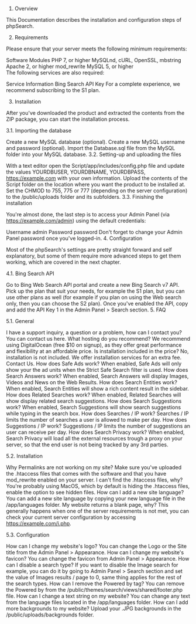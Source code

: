 1. Overview

This Documentation describes the installation and configuration steps of phpSearch.

2. Requirements

Please ensure that your server meets the following minimum requirements:

Software	Modules
PHP 7, or higher	MySQLnd, cURL, OpenSSL, mbstring
Apache 2, or higher	mod_rewrite
MySQL 5, or higher	
The following services are also required:

Service	Information
Bing Search API Key	For a complete experience, we recommend subscribing to the S1 plan.

3. Installation

After you've downloaded the product and extracted the contents from the ZIP package, you can start the installation process.

3.1. Importing the database

Create a new MySQL database (optional).
Create a new MySQL username and password (optional).
Import the Database.sql file from the MySQL folder into your MySQL database.
3.2. Setting-up and uploading the files

With a text editor open the Script/app/includes/config.php file and update the values YOURDBUSER, YOURDBNAME, YOURDBPASS, https://example.com with your own information.
Upload the contents of the Script folder on the location where you want the product to be installed at.
Set the CHMOD to 755, 775 or 777 (depending on the server configuration) to the /public/uploads folder and its subfolders.
3.3. Finishing the installation

You're almost done, the last step is to access your Admin Panel (via https://example.com/admin) using the default credentials:

Username	admin
Password	password
Don't forget to change your Admin Panel password once you've logged-in.
4. Configuration

Most of the phpSearch's settings are pretty straight forward and self explanatory, but some of them require more advanced steps to get them working, which are covered in the next chapter.

4.1. Bing Search API

Go to Bing Web Search API portal and create a new Bing Search v7 API.
Pick up the plan that suit your needs, for example the S1 plan, but you can use other plans as well (for example if you plan on using the Web search only, then you can choose the S2 plan).
Once you've enabled the API, copy and add the API Key 1 in the Admin Panel > Search section.
5. FAQ

5.1. General

I have a support inquiry, a question or a problem, how can I contact you?
You can contact us here.
What hosting do you recommend?
We recommend using DigitalOcean (free $10 on signup), as they offer great performance and flexibility at an affordable price.
Is installation included in the price?
No, installation is not included. We offer installation services for an extra fee. Contact Us.
How does Safe Ads work?
When enabled, Safe Ads will only show your the ad units when the Strict Safe Search filter is used.
How does Search Answers work?
When enabled, Search Answers will display Images, Videos and News on the Web Results.
How does Search Entities work?
When enabled, Search Entities will show a rich content result in the sidebar.
How does Related Searches work?
When enabled, Related Searches will show display related search suggestions.
How does Search Suggestions work?
When enabled, Search Suggestions will show search suggestions while typing in the search box.
How does Searches / IP work?
Searches / IP limits the number of searches a user is allowed to make per day.
How does Suggestions / IP work?
Suggestions / IP limits the number of suggestions an user can receive per day.
How does Search Privacy work?
When enabled, Search Privacy will load all the external resources trough a proxy on your server, so that the end user is not being tracked by any 3rd parties.

5.2. Installation

Why Permalinks are not working on my site?
Make sure you've uploaded the .htaccess files that comes with the software and that you have mod_rewrite enabled on your server.
I can't find the .htaccess files, why?
You're probably using MacOS, which by default is hiding the .htaccess files, enable the option to see hidden files.
How can I add a new site language?
You can add a new site language by copying your new language file in the /app/languages folder.
My website returns a blank page, why?
This generally happens when one of the server requirements is not met, you can check your current server configuration by accessing https://example.com/i.php.

5.3. Configuration

How can I change my website's logo?
You can change the Logo or the Site title from the Admin Panel > Appearance.
How can I change my website's favicon?
You can change the favicon from Admin Panel > Appearance.
How can I disable a search type?
If you want to disable the Image search for example, you can do it by going to Admin Panel > Search section and set the value of Images results / page to 0, same thing applies for the rest of the search types.
How can I remove the Powered by tag?
You can remove the Powered by from the /public/themes/search/views/shared/footer.php file.
How can I change a text string on my website?
You can change any text from the language files located in the /app/languages folder.
How can I add more backgrounds to my website?
Upload your .JPG backgrounds in the /public/uploads/backgrounds folder.
